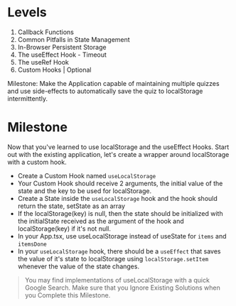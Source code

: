 # Levels

1. Callback Functions
2. Common Pitfalls in State Management
3. In-Browser Persistent Storage
4. The useEffect Hook - Timeout
5. The useRef Hook
6. Custom Hooks | Optional

Milestone: Make the Application capable of maintaining multiple quizzes and use side-effects to automatically save the quiz to localStorage intermittently.

# Milestone

Now that you've learned to use localStorage and the useEffect Hooks. Start out with the existing application, let's create a wrapper around localStorage with a custom hook.

- Create a Custom Hook named `useLocalStorage`
- Your Custom Hook should receive 2 arguments, the initial value of the state and the key to be used for localStorage.
- Create a State inside the `useLocalStorage` hook and the hook should return the state, setState as an array
- If the localStorage(key) is null, then the state should be initialized with the initialState received as the argument of the hook and localStorage(key) if it's not null.
- In your App.tsx, use useLocalStorage instead of useState for `items` and `itemsDone`
- In your `useLocalStorage` hook, there should be a `useEffect` that saves the value of it's state to localStorage using `localStorage.setItem` whenever the value of the state changes.

> You may find implementations of useLocalStorage with a quick Google Search. Make sure that you Ignore Existing Solutions when you Complete this Milestone.

